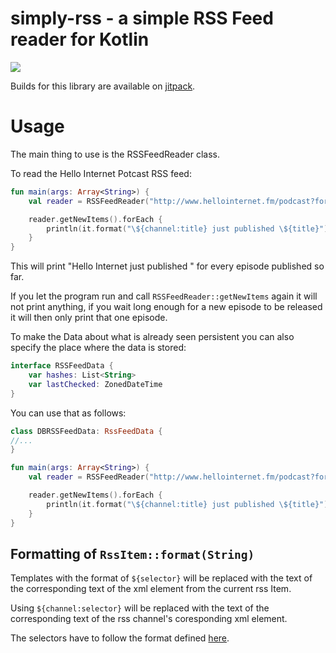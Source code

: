 # simply-rss - a simple RSS Feed reader for Kotlin

[![](https://jitpack.io/v/usbpc/simply-rss.svg)](https://jitpack.io/#usbpc/simply-rss)

Builds for this library are available on [jitpack](https://jitpack.io/#usbpc/simply-rss).

# Usage
The main thing to use is the RSSFeedReader class.

To read the Hello Internet Potcast RSS feed:
````kotlin
fun main(args: Array<String>) {
    val reader = RSSFeedReader("http://www.hellointernet.fm/podcast?format=rss")

    reader.getNewItems().forEach {
        println(it.format("\${channel:title} just published \${title}"))
    }
}
````

This will print "Hello Internet just published <episode title>" for every episode published so far.

If you let the program run and call `RSSFeedReader::getNewItems` again it will not print anything, if you wait long enough for a new episode to be released it will then only print that one episode.

To make the Data about what is already seen persistent you can also specify the place where the data is stored:

```kotlin
interface RSSFeedData {
    var hashes: List<String>
    var lastChecked: ZonedDateTime
}
```

You can use that as follows:
```kotlin
class DBRSSFeedData: RssFeedData {
//...
}

fun main(args: Array<String>) {
    val reader = RSSFeedReader("http://www.hellointernet.fm/podcast?format=rss", DBRSSFeedData())

    reader.getNewItems().forEach {
        println(it.format("\${channel:title} just published \${title}"))
    }
}
```

## Formatting of `RssItem::format(String)`

Templates with the format of `${selector}` will be replaced with the text of the corresponding text of the xml element from the current rss Item.

Using `${channel:selector}` will be replaced with the text of the corresponding text of the rss channel's coresponding xml element.

The selectors have to follow the format defined [here](https://jsoup.org/cookbook/extracting-data/selector-syntax).